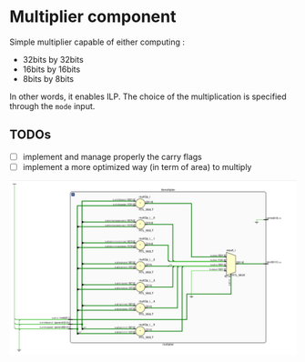 # Multiplier component

Simple multiplier capable of either computing :
 - 32bits by 32bits
 - 16bits by 16bits
 - 8bits by 8bits

In other words, it enables ILP.
The choice of the multiplication is specified through the `mode` input.

## TODOs
 - [ ] implement and manage properly the carry flags
 - [ ] implement a more optimized way (in term of area) to multiply

![alt text](https://github.com/denishoornaert/SimpleSoftcoreArchitecture/blob/alu/images/multiplier.png)
